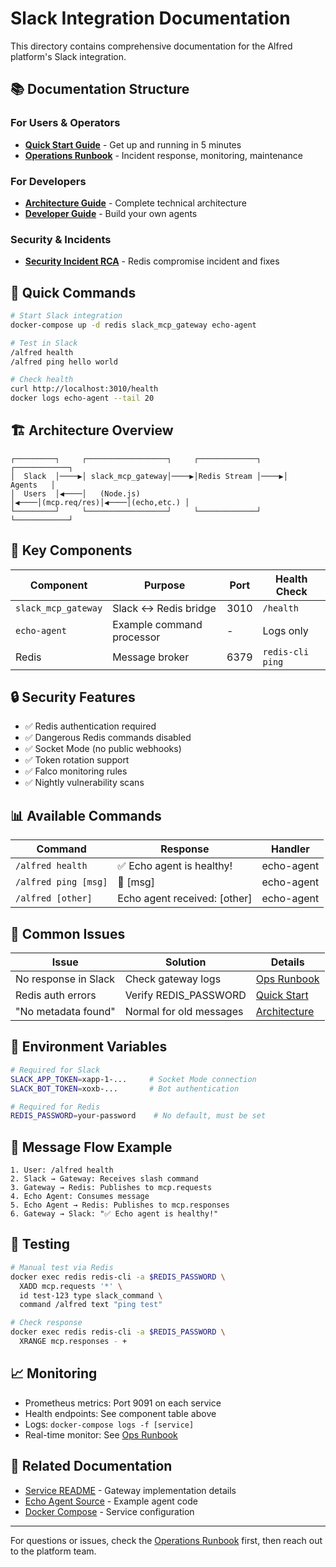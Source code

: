 # Slack Integration Documentation

This directory contains comprehensive documentation for the Alfred platform's Slack integration.

## 📚 Documentation Structure

### For Users & Operators
- **[Quick Start Guide](./slack-integration-quickstart.md)** - Get up and running in 5 minutes
- **[Operations Runbook](./slack-integration-ops-runbook.md)** - Incident response, monitoring, maintenance

### For Developers
- **[Architecture Guide](./slack-integration-architecture.md)** - Complete technical architecture
- **[Developer Guide](./slack-integration-developer-guide.md)** - Build your own agents

### Security & Incidents
- **[Security Incident RCA](./security/2025-05-28-redis-slaveout.md)** - Redis compromise incident and fixes

## 🚀 Quick Commands

```bash
# Start Slack integration
docker-compose up -d redis slack_mcp_gateway echo-agent

# Test in Slack
/alfred health
/alfred ping hello world

# Check health
curl http://localhost:3010/health
docker logs echo-agent --tail 20
```

## 🏗️ Architecture Overview

```
┌─────────┐     ┌──────────────────┐     ┌─────────────┐     ┌────────────┐
│  Slack  │────▶│ slack_mcp_gateway│────▶│Redis Stream │────▶│   Agents   │
│  Users  │◀────│   (Node.js)      │◀────│(mcp.req/res)│◀────│(echo,etc.) │
└─────────┘     └──────────────────┘     └─────────────┘     └────────────┘
```

## 🔧 Key Components

| Component | Purpose | Port | Health Check |
|-----------|---------|------|--------------|
| `slack_mcp_gateway` | Slack ↔ Redis bridge | 3010 | `/health` |
| `echo-agent` | Example command processor | - | Logs only |
| Redis | Message broker | 6379 | `redis-cli ping` |

## 🔒 Security Features

- ✅ Redis authentication required
- ✅ Dangerous Redis commands disabled
- ✅ Socket Mode (no public webhooks)
- ✅ Token rotation support
- ✅ Falco monitoring rules
- ✅ Nightly vulnerability scans

## 📊 Available Commands

| Command | Response | Handler |
|---------|----------|---------|
| `/alfred health` | ✅ Echo agent is healthy! | echo-agent |
| `/alfred ping [msg]` | 🏓 [msg] | echo-agent |
| `/alfred [other]` | Echo agent received: [other] | echo-agent |

## 🚨 Common Issues

| Issue | Solution | Details |
|-------|----------|---------|
| No response in Slack | Check gateway logs | [Ops Runbook](./slack-integration-ops-runbook.md#symptom-slack-commands-not-responding) |
| Redis auth errors | Verify REDIS_PASSWORD | [Quick Start](./slack-integration-quickstart.md#redis-connection-errors) |
| "No metadata found" | Normal for old messages | [Architecture](./slack-integration-architecture.md#troubleshooting) |

## 📝 Environment Variables

```bash
# Required for Slack
SLACK_APP_TOKEN=xapp-1-...     # Socket Mode connection
SLACK_BOT_TOKEN=xoxb-...       # Bot authentication

# Required for Redis
REDIS_PASSWORD=your-password    # No default, must be set
```

## 🔄 Message Flow Example

```
1. User: /alfred health
2. Slack → Gateway: Receives slash command
3. Gateway → Redis: Publishes to mcp.requests
4. Echo Agent: Consumes message
5. Echo Agent → Redis: Publishes to mcp.responses
6. Gateway → Slack: "✅ Echo agent is healthy!"
```

## 🧪 Testing

```bash
# Manual test via Redis
docker exec redis redis-cli -a $REDIS_PASSWORD \
  XADD mcp.requests '*' \
  id test-123 type slack_command \
  command /alfred text "ping test"

# Check response
docker exec redis redis-cli -a $REDIS_PASSWORD \
  XRANGE mcp.responses - +
```

## 📈 Monitoring

- Prometheus metrics: Port 9091 on each service
- Health endpoints: See component table above
- Logs: `docker-compose logs -f [service]`
- Real-time monitor: See [Ops Runbook](./slack-integration-ops-runbook.md#real-time-dashboard)

## 🔗 Related Documentation

- [Service README](../services/slack_mcp_gateway/README.md) - Gateway implementation details
- [Echo Agent Source](../services/slack_mcp_gateway/echo_agent.py) - Example agent code
- [Docker Compose](../docker-compose.override.yml) - Service configuration

---

For questions or issues, check the [Operations Runbook](./slack-integration-ops-runbook.md) first, then reach out to the platform team.
